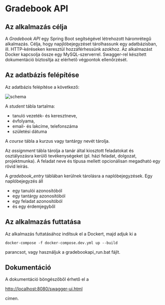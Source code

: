 # Gradebook API 

## Az alkalmazás célja

A *Gradebook API* egy Spring Boot segítségével létrehozott háromrétegű alkalmazás. Célja, hogy napjlóbejegyzéset tárolhassunk 
egy adatbázisban, ill. HTTP-kéréseken keresztül hozzáférhessünk azokhoz. Az alkalmazást Docker kapcsolja össze egy 
MySQL-szerverrel. Swagger-rel készített dokumentáció biztosítja az elérhető végpontok ellenőrzését. 

## Az adatbázis felépítése

Az adatbázis felépítése a következő:

<img src="https://github.com/gyoritamas/gradebook-api/blob/development/docs/images/db-schema.png" alt="schema"></a>

A *student* tábla tartalma:
- tanuló vezeték- és keresztneve,
- évfolyama,
- email- és lakcíme, telefonszáma
- születési dátuma

A *course* tábla a kurzus vagy tantárgy nevét tárolja.

Az *assignment* tábla tárolja a tanár által kiosztott feladatokat és osztályozásra kerülő tevékenységeket (pl. házi feladat, dolgozat, projektmunka). A feladat neve és típusa mellett opcionálisan megadható egy rövid leírás.

A *gradebook_entry* táblában kerülnek tárolásra a naplóbejegyzések. Egy naplóbejegyzés áll
- egy tanulói azonosítóból
- egy tantárgy azonosítóból
- egy feladat azonosítóból
- és egy érdemjegyből

## Az alkalmazás futtatása

Az alkalmazás futtatásához indítsuk el a Dockert, majd adjuk ki a
```
docker-compose -f docker-compose.dev.yml up --build
```
parancsot, vagy használjuk a gradebookapi_run.bat fájlt.

## Dokumentáció
A dokumentáció böngészőből érhető el a

[http://localhost:8080/swagger-ui.html](http://localhost:8080/swagger-ui.html)

címen.


